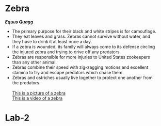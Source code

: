 # Zebra <br>
***Equus Quagg*** <br>
   + The primary purpose for their black and white stripes is for camouflage. <br>
   + They eat leaves and grass. Zebras cannot survive without water, and they have to drink it at least once a day. <br>
   + If a zebra is wounded, its family will always come to its defense circling the injured zebra and trying to drive off any predators. <br>
   + Zebras are responsible for more injuries to United States zookeepers than any other animal. <br>
   + Zebras combine their speed with zig-zagging motions and excellent stamina to try and escape predators which chase them. <br>
   + Zebras and ostriches usually live together to protect one another from the predators. <br>  
[This is a picture of a zebra](https://unsplash.com/photos/UgidX4V13Gc) <br>
[This is a video of a zebra](https://www.youtube.com/watch?v=kWxnadQI5Qw) <br>
# Lab-2
